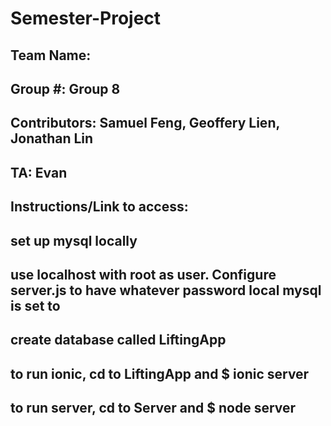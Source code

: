 # Semester-Project

## Team Name: <Insert Here>
## Group #: Group 8
## Contributors: Samuel Feng, Geoffery Lien, Jonathan Lin
## TA: Evan

## Instructions/Link to access: <insert here>

## set up mysql locally
## use localhost with root as user. Configure server.js to have whatever password local mysql is set to
## create database called LiftingApp

## to run ionic, cd to LiftingApp and $ ionic server
## to run server, cd to Server and $ node server